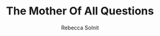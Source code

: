 ---
title: The Mother Of All Questions
author: Rebecca Solnit
readingDate: 2018-07-29
layout: book
---